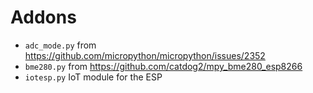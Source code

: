 # Addons

* `adc_mode.py` from https://github.com/micropython/micropython/issues/2352
* `bme280.py`   from https://github.com/catdog2/mpy_bme280_esp8266
* `iotesp.py`   IoT module for the ESP

